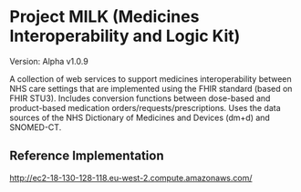 # Project MILK (Medicines Interoperability and Logic Kit)

Version: Alpha v1.0.9

A collection of web services to support medicines interoperability between NHS care settings that are implemented using the FHIR standard (based on FHIR STU3). Includes conversion functions between dose-based and product-based medication orders/requests/prescriptions. Uses the data sources of the NHS Dictionary of Medicines and Devices (dm+d) and SNOMED-CT.

## Reference Implementation
http://ec2-18-130-128-118.eu-west-2.compute.amazonaws.com/
